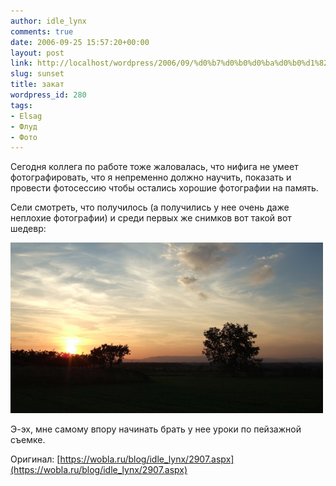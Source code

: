 ```yaml
---
author: idle_lynx
comments: true
date: 2006-09-25 15:57:20+00:00
layout: post
link: http://localhost/wordpress/2006/09/%d0%b7%d0%b0%d0%ba%d0%b0%d1%82/
slug: sunset
title: закат
wordpress_id: 280
tags:
- Elsag
- Флуд
- Фото
---
```


Сегодня коллега по работе тоже жаловалась, что нифига не умеет фотографировать, что я непременно должно научить, показать и провести фотосессию чтобы остались хорошие фотографии на память.

Сели смотреть, что получилось (а получились у нее очень даже неплохие фотографии) и среди первых же снимков вот такой вот шедевр:

![Sunset](images/2007/05/5c3d07fe-e28b-4230-9718-a01cdbc2d361.jpg)

Э-эх, мне самому впору начинать брать у нее уроки по пейзажной съемке.

Оригинал: [https://wobla.ru/blog/idle_lynx/2907.aspx](https://wobla.ru/blog/idle_lynx/2907.aspx)

